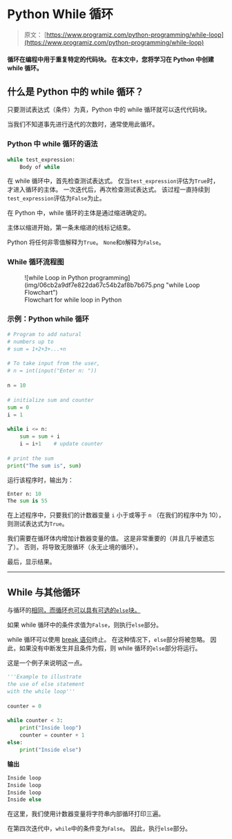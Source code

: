 # Python While 循环

> 原文： [https://www.programiz.com/python-programming/while-loop](https://www.programiz.com/python-programming/while-loop)

#### 循环在编程中用于重复特定的代码块。 在本文中，您将学习在 Python 中创建 while 循环。

## 什么是 Python 中的 while 循环？

只要测试表达式（条件）为真，Python 中的 while 循环就可以迭代代码块。

当我们不知道事先进行迭代的次数时，通常使用此循环。

### Python 中 while 循环的语法

```py
while test_expression:
    Body of while
```

在 while 循环中，首先检查测试表达式。 仅当`test_expression`评估为`True`时，才进入循环的主体。 一次迭代后，再次检查测试表达式。 该过程一直持续到`test_expression`评估为`False`为止。

在 Python 中，while 循环的主体是通过缩进确定的。

主体以缩进开始，第一条未缩进的线标记结束。

Python 将任何非零值解释为`True`。 `None`和`0`解释为`False`。

### While 循环流程图

<figure>![while Loop in Python programming](img/06cb2a9df7e822da67c54b2af8b7b675.png "while Loop Flowchart")

<figcaption>Flowchart for while loop in Python</figcaption>

</figure>

### 示例：Python while 循环

```py
# Program to add natural
# numbers up to 
# sum = 1+2+3+...+n

# To take input from the user,
# n = int(input("Enter n: "))

n = 10

# initialize sum and counter
sum = 0
i = 1

while i <= n:
    sum = sum + i
    i = i+1    # update counter

# print the sum
print("The sum is", sum)
```

运行该程序时，输出为：

```py
Enter n: 10
The sum is 55
```

在上述程序中，只要我们的计数器变量 `i` 小于或等于 `n` （在我们的程序中为 10），则测试表达式为`True`。

我们需要在循环体内增加计数器变量的值。 这是非常重要的（并且几乎被遗忘了）。 否则，将导致无限循环（永无止境的循环）。

最后，显示结果。

* * *

## While 与其他循环

与循环的[相同，而循环也可以具有可选的`else`块。](https://www.programiz.com/python-programming/for-loop)

如果 while 循环中的条件求值为`False`，则执行`else`部分。

while 循环可以使用 [break 语句](https://www.programiz.com/python-programming/break-continue)终止。 在这种情况下，`else`部分将被忽略。 因此，如果没有中断发生并且条件为假，则 while 循环的`else`部分将运行。

这是一个例子来说明这一点。

```py
'''Example to illustrate
the use of else statement
with the while loop'''

counter = 0

while counter < 3:
    print("Inside loop")
    counter = counter + 1
else:
    print("Inside else")
```

**输出**

```py
Inside loop
Inside loop
Inside loop
Inside else
```

在这里，我们使用计数器变量将字符串<samp>内部循环</samp>打印三遍。

在第四次迭代中，`while`中的条件变为`False`。 因此，执行`else`部分。